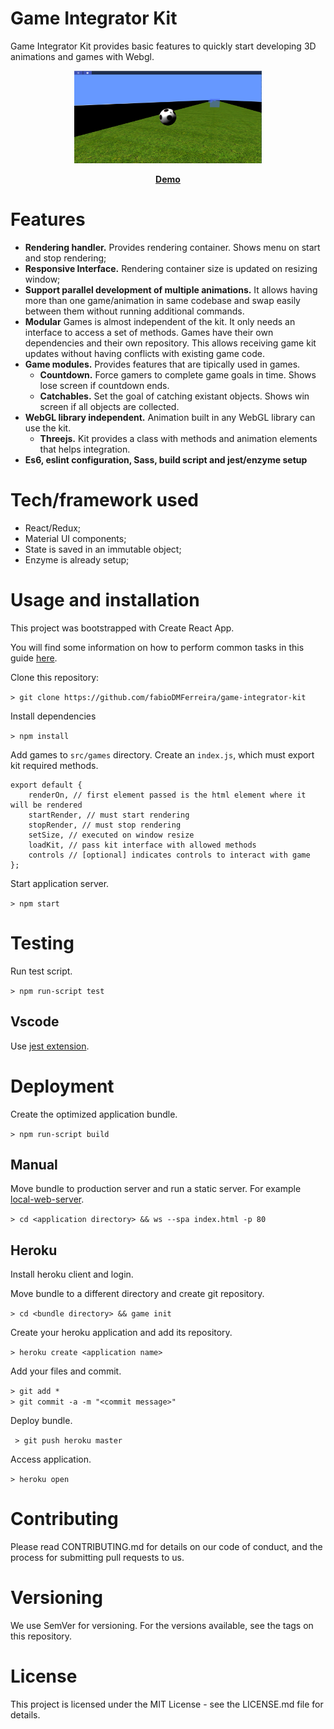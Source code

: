 # Game Integrator Kit

Game Integrator Kit provides basic features to quickly start developing 3D animations and games with Webgl.

<div align="center">
	<p>
		<img
			width="300"
			src="images/screenshot.png">
	</p>
	<strong>
		<a href="https://game-integrator-kit.herokuapp.com/">Demo</a>
	</strong>
</div>

# Features

- **Rendering handler.** Provides rendering container. Shows menu on start and stop rendering;
- **Responsive Interface.** Rendering container size is updated on resizing window;
- **Support parallel development of multiple animations.** It allows having more than one game/animation in same codebase and swap easily between them without running additional commands.
- **Modular** Games is almost independent of the kit. It only needs an interface to access a set of methods. Games have their own dependencies and their own repository. This allows receiving game kit updates without having conflicts with existing game code.
- **Game modules.** Provides features that are tipically used in games.
	- **Countdown.** Force gamers to complete game goals in time. Shows lose screen if countdown ends.
	- **Catchables.** Set the goal of catching existant objects. Shows win screen if all objects are collected.
- **WebGL library independent.** Animation built in any WebGL library can use the kit.
	- **Threejs.** Kit provides a class with methods and animation elements that helps integration.
- **Es6, eslint configuration, Sass, build script and jest/enzyme setup**

# Tech/framework used

- React/Redux;
- Material UI components;
- State is saved in an immutable object;
- Enzyme is already setup;

# Usage and installation

This project was bootstrapped with Create React App.

You will find some information on how to perform common tasks in this guide [here](https://github.com/facebookincubator/create-react-app/blob/master/packages/react-scripts/template/README.md).

Clone this repository:

``` > git clone https://github.com/fabioDMFerreira/game-integrator-kit ```

Install dependencies

``` > npm install ```

Add games to `src/games` directory. Create an `index.js`, which must export kit required methods.

```
export default {
	renderOn, // first element passed is the html element where it will be rendered
	startRender, // must start rendering
	stopRender, // must stop rendering
	setSize, // executed on window resize
	loadKit, // pass kit interface with allowed methods
	controls // [optional] indicates controls to interact with game
};
```

Start application server.

``` > npm start ```

# Testing

Run test script.

``` > npm run-script test ```

## Vscode

Use [jest extension](https://github.com/jest-community/vscode-jest).

# Deployment

Create the optimized application bundle.

``` > npm run-script build ```

## Manual

Move bundle to production server and run a static server. For example [local-web-server](https://www.npmjs.com/package/local-web-server).

``` > cd <application directory> && ws --spa index.html -p 80 ```

## Heroku

Install heroku client and login.

Move bundle to a different directory and create git repository.

``` > cd <bundle directory> && game init ```

 Create your heroku application and add its repository.

``` > heroku create <application name> ```

Add your files and commit.

```> git add * ```<br />
```> git commit -a -m "<commit message>"```

Deploy bundle.

``` > git push heroku master```

Access application.

``` > heroku open ```

# Contributing
Please read CONTRIBUTING.md for details on our code of conduct, and the process for submitting pull requests to us.

# Versioning
We use SemVer for versioning. For the versions available, see the tags on this repository.

# License
This project is licensed under the MIT License - see the LICENSE.md file for details.

